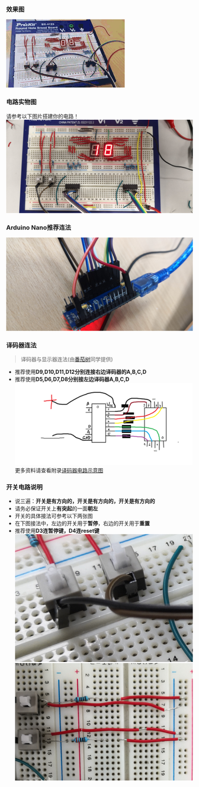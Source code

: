 ### 效果图
![Demo_effect](img/demo.gif)
### 电路实物图
请参考以下图片搭建你的电路！
![One Demo of Circuit](img/circuit_pic.jpg)
### Arduino Nano推荐连法
![Arduino Nano](img/nano_pic.jpg)

### 译码器连法
> 译码器与显示器连法(由[番茄树](https://tomatotrees.xyz)同学提供)

 - 推荐使用**D9,D10,D11,D12分别连接右边译码器的A,B,C,D**
 - 推荐使用**D5,D6,D7,D8分别接左边译码器A,B,C,D**
![Circuit of dicoder and screen](img/circuit-for-decoder.png)
更多资料请查看附录[译码器电路示意图](/attach#译码器电路示意图)
 
### 开关电路说明
 - 说三遍：**开关是有方向的，开关是有方向的，开关是有方向的**
 - 请务必保证开关上**有突起**的一面**朝左**
 - 开关的具体接法可参考以下两张图
 - 在下图接法中，左边的开关用于**暂停**，右边的开关用于**重置**
 - 推荐使用**D3连暂停键，D4连reset键**
 ![swi pic up](img/swi_pic_up.jpg)  ![swi pic down](img/swi_pic_down.jpg)
